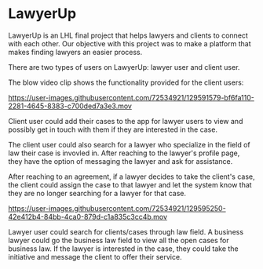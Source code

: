 # LawyerUp

LawyerUp is an LHL final project that helps lawyers and clients to connect with each other. Our objective with this project was to make a platform that makes finding lawyers an easier process.

There are two types of users on LawyerUp: lawyer user and client user.

The blow video clip shows the functionality provided for the client users:

https://user-images.githubusercontent.com/72534921/129591579-bf6fa110-2281-4645-8383-c700ded7a3e3.mov

Client user could add their cases to the app for lawyer users to view and possibly get in touch with them if they are interested in the case.

The client user could also search for a lawyer who specialize in the field of law their case is invovled in. After reaching to the lawyer's profile page, they have the option of messaging the lawyer and ask for assistance.

After reaching to an agreement, if a lawyer decides to take the client's case, the client could assign the case to that lawyer and let the system know that they are no longer searching for a lawyer for that case.

https://user-images.githubusercontent.com/72534921/129595250-42e412b4-84bb-4ca0-879d-c1a835c3cc4b.mov

Lawyer user could search for clients/cases through law field. A business lawyer could go the business law field to view all the open cases for business law. 
If the lawyer is interested in the case, they could take the initiative and message the client to offer their service. 
